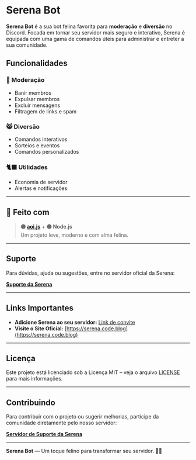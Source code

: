 # Serena Bot

**Serena Bot** é a sua bot felina favorita para **moderação** e **diversão** no Discord. Focada em tornar seu servidor mais seguro e interativo, Serena é equipada com uma gama de comandos úteis para administrar e entreter a sua comunidade.

## Funcionalidades

### 🌸 Moderação
- Banir membros  
- Expulsar membros  
- Excluir mensagens  
- Filtragem de links e spam  

### 😸 Diversão
- Comandos interativos  
- Sorteios e eventos  
- Comandos personalizados  

### 🐈‍⬛ Utilidades
- Economia de servidor  
- Alertas e notificações  

---

## 🧩 Feito com

> **🟣 [aoi.js](https://aoi.js.org)** + **🟢 Node.js**  
> Um projeto leve, moderno e com alma felina.

---

## Suporte

Para dúvidas, ajuda ou sugestões, entre no servidor oficial da Serena:

[**Suporte da Serena**](https://discord.gg/XYT5KVN8jg)

---

## Links Importantes

- **Adicione Serena ao seu servidor:** [Link de convite](https://discord.com/oauth2/authorize?client_id=1050286281084653598)  
- **Visite o Site Oficial:** [https://serena.code.blog](https://serena.code.blog)

---

## Licença

Este projeto está licenciado sob a Licença MIT – veja o arquivo [LICENSE](LICENSE) para mais informações.

---

## Contribuindo

Para contribuir com o projeto ou sugerir melhorias, participe da comunidade diretamente pelo nosso servidor:

[**Servidor de Suporte da Serena**](https://discord.gg/XYT5KVN8jg)

---

**Serena Bot** — Um toque felino para transformar seu servidor. 🐾✨
